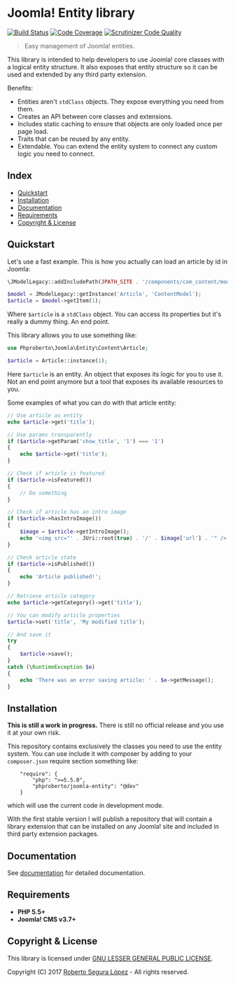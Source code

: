 # Joomla! Entity library

[![Build Status](https://travis-ci.org/phproberto/joomla-entity.svg?branch=master)](https://travis-ci.org/phproberto/joomla-entity)
[![Code Coverage](https://scrutinizer-ci.com/g/phproberto/joomla-entity/badges/coverage.png?b=master)](https://scrutinizer-ci.com/g/phproberto/joomla-entity/?branch=master)
[![Scrutinizer Code Quality](https://scrutinizer-ci.com/g/phproberto/joomla-entity/badges/quality-score.png?b=master)](https://scrutinizer-ci.com/g/phproberto/joomla-entity/?branch=master)

> Easy management of Joomla! entities.

This library is intended to help developers to use Joomla! core classes with a logical entity structure. It also exposes that entity structure so it can be used and extended by any third party extension.  

Benefits:
* Entities aren't `stdClass` objects. They expose everything you need from them.
* Creates an API between core classes and extensions. 
* Includes static caching to ensure that objects are only loaded once per page load.
* Traits that can be reused by any entity.
* Extendable. You can extend the entity system to connect any custom logic you need to connect.

## Index <a id="index"></a>

* [Quickstart](#quickstart)
* [Installation](#installation)
* [Documentation](#documentation)
* [Requirements](#requirements)
* [Copyright & License](#license)

## Quickstart <a id="quickstart"></a>

Let's use a fast example. This is how you actually can load an article by id in Joomla:

```php
\JModelLegacy::addIncludePath(JPATH_SITE . '/components/com_content/models', 'ContentModel');

$model = JModelLegacy::getInstance('Article', 'ContentModel');
$article = $model->getItem(1);
```

Where `$article` is a `stdClass` object. You can access its properties but it's really a dummy thing. An end point.

This library allows you to use something like:

```php
use Phproberto\Joomla\Entity\Content\Article;

$article = Article::instance(1);
```

Here `$article` is an entity. An object that exposes its logic for you to use it. Not an end point anymore but a tool that exposes its available resources to you.

Some examples of what you can do with that article entity:

```php
// Use article as entity
echo $article->get('title');

// Use params transparently
if ($article->getParam('show_title', '1') === '1')
{
	echo $article->get('title');
}

// Check if article is featured
if ($article->isFeatured())
{
	// Do something
}

// Check if article has an intro image
if ($article->hasIntroImage())
{
	$image = $article->getIntroImage();
	echo '<img src="' . JUri::root(true) . '/' . $image['url'] . '" />';
}

// Check article state
if ($article->isPublished())
{
	echo 'Article published!';
}

// Retrieve article category
echo $article->getCategory()->get('title');

// You can modify article properties
$article->set('title', 'My modified title');

// And save it
try	
{
	$article->save();
}
catch (\RuntimeException $e)
{
	echo 'There was an error saving article: ' . $e->getMessage();
}
```

## Installation <a id="installation"></a>

**This is still a work in progress.** There is still no official release and you use it at your own risk. 

This repository contains exclusively the classes you need to use the entity system. You can use include it with composer by adding to your `composer.json` require section something like:

```
	"require": {
		"php": ">=5.5.0",
		"phproberto/joomla-entity": "@dev"
	}
```

which will use the current code in development mode.

With the first stable version I will publish a repository that will contain a library extension that can be installed on any Joomla! site and included in third party extension packages.

## Documentation <a id="documentation"></a>

See [documentation](./docs) for detailed documentation.

## Requirements <a id="requirements"></a>

* **PHP 5.5+** 
* **Joomla! CMS v3.7+**

## Copyright & License <a id="license"></a>

This library is licensed under [GNU LESSER GENERAL PUBLIC LICENSE](./LICENSE).  

Copyright (C) 2017 [Roberto Segura López](http://phproberto.com) - All rights reserved.  
